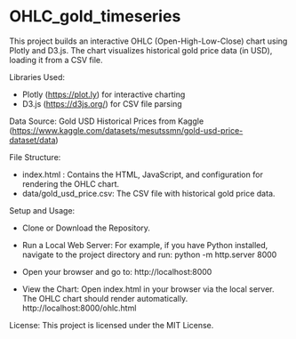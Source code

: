 # OHLC_gold_timeseries

This project builds an interactive OHLC (Open-High-Low-Close) chart using Plotly and D3.js. The chart visualizes historical gold price data (in USD), loading it from a CSV file.

Libraries Used:
- Plotly (https://plot.ly) for interactive charting
- D3.js (https://d3js.org/) for CSV file parsing

Data Source: Gold USD Historical Prices from Kaggle (https://www.kaggle.com/datasets/mesutssmn/gold-usd-price-dataset/data)

File Structure:
- index.html : Contains the HTML, JavaScript, and configuration for rendering the OHLC chart.
- data/gold_usd_price.csv: The CSV file with historical gold price data.

Setup and Usage:
- Clone or Download the Repository.
- Run a Local Web Server: For example, if you have Python installed, navigate to the project directory and run:
    python -m http.server 8000
  
- Open your browser and go to:
    http://localhost:8000

- View the Chart: Open index.html in your browser via the local server. The OHLC chart should render automatically.
    http://localhost:8000/ohlc.html

License: This project is licensed under the MIT License. 
